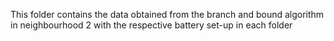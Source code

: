 This folder contains the data obtained from the branch and bound algorithm in neighbourhood 2 with the respective battery set-up in each folder
